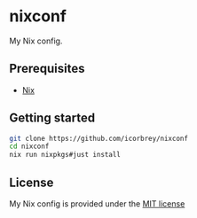 # nixconf

My Nix config.

## Prerequisites

- [Nix][determinate-nix]

## Getting started

```sh
git clone https://github.com/icorbrey/nixconf
cd nixconf
nix run nixpkgs#just install
```

## License

My Nix config is provided under the [MIT license][license]

[determinate-nix]: https://github.com/DeterminateSystems/nix-installer
[license]: ./LICENSE.md
